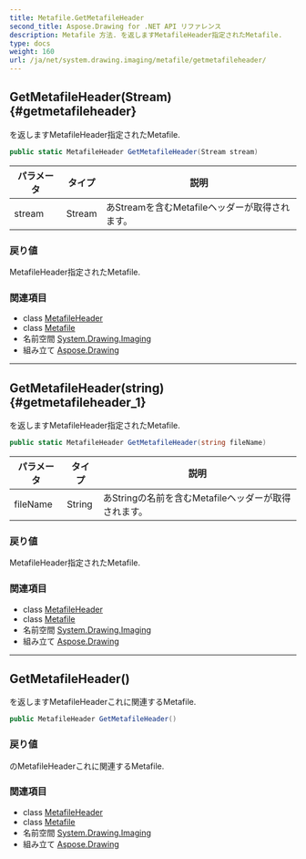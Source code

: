```yaml
---
title: Metafile.GetMetafileHeader
second_title: Aspose.Drawing for .NET API リファレンス
description: Metafile 方法. を返しますMetafileHeader指定されたMetafile.
type: docs
weight: 160
url: /ja/net/system.drawing.imaging/metafile/getmetafileheader/
---
```

## GetMetafileHeader(Stream) {#getmetafileheader}

を返しますMetafileHeader指定されたMetafile.

```csharp
public static MetafileHeader GetMetafileHeader(Stream stream)
```

| パラメータ | タイプ | 説明 |
| --- | --- | --- |
| stream | Stream | あStreamを含むMetafileヘッダーが取得されます。 |

### 戻り値

MetafileHeader指定されたMetafile.

### 関連項目

* class [MetafileHeader](../../metafileheader/)
* class [Metafile](../)
* 名前空間 [System.Drawing.Imaging](../../metafile/)
* 組み立て [Aspose.Drawing](../../../)

---

## GetMetafileHeader(string) {#getmetafileheader_1}

を返しますMetafileHeader指定されたMetafile.

```csharp
public static MetafileHeader GetMetafileHeader(string fileName)
```

| パラメータ | タイプ | 説明 |
| --- | --- | --- |
| fileName | String | あStringの名前を含むMetafileヘッダーが取得されます。 |

### 戻り値

MetafileHeader指定されたMetafile.

### 関連項目

* class [MetafileHeader](../../metafileheader/)
* class [Metafile](../)
* 名前空間 [System.Drawing.Imaging](../../metafile/)
* 組み立て [Aspose.Drawing](../../../)

---

## GetMetafileHeader()

を返しますMetafileHeaderこれに関連するMetafile.

```csharp
public MetafileHeader GetMetafileHeader()
```

### 戻り値

のMetafileHeaderこれに関連するMetafile.

### 関連項目

* class [MetafileHeader](../../metafileheader/)
* class [Metafile](../)
* 名前空間 [System.Drawing.Imaging](../../metafile/)
* 組み立て [Aspose.Drawing](../../../)


